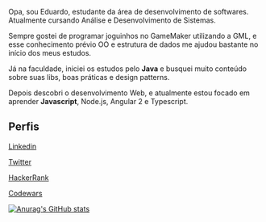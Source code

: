 Opa, sou Eduardo, estudante da área de desenvolvimento de softwares. Atualmente cursando Análise e Desenvolvimento de Sistemas.

Sempre gostei de programar joguinhos no GameMaker utilizando a GML, e esse conhecimento prévio OO e estrutura de dados me ajudou bastante no início dos meus estudos.

Já na faculdade, iniciei os estudos pelo **Java** e busquei muito conteúdo sobre suas libs, boas práticas e design patterns.

Depois descobri o desenvolvimento Web, e atualmente estou focado em aprender **Javascript**, Node.js, Angular 2 e Typescript.


## Perfis
[Linkedin](https://www.linkedin.com/in/edu-aquino/)

[Twitter](https://twitter.com/emprestavel)

[HackerRank](https://www.hackerrank.com/edutraquino)

[Codewars](https://www.codewars.com/users/flwedu)

[![Anurag's GitHub stats](https://github-readme-stats.vercel.app/api?username=flwedu)](https://github.com/anuraghazra/github-readme-stats)

